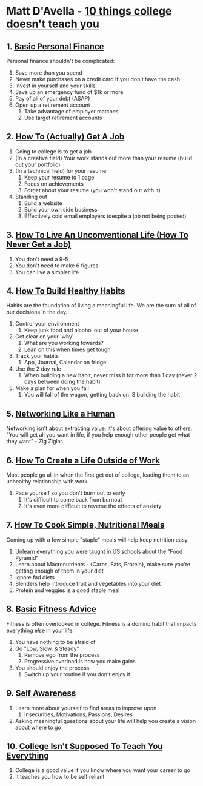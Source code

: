 
# Matt D'Avella - [10 things college doesn't teach you](https://www.youtube.com/watch?v=XozFiqE3oMk)

## 1. [Basic Personal Finance](https://youtu.be/XozFiqE3oMk?t=114)

Personal finance shouldn't be complicated:

1. Save more than you spend
2. Never make purchases on a credit card if you don't have the cash
3. Invest in yourself and your skills
4. Save up an emergency fund of $1k or more
5. Pay of all of your debt (ASAP)
6. Open up a retirement account
   1. Take advantage of employer matches
   2. Use target retirement accounts

## 2. [How To (Actually) Get A Job](https://youtu.be/XozFiqE3oMk?t=244)

1. Going to college is to get a job
2. (In a creative field) Your work stands out more than your resume (build out your portfolio)
3. (In a technical field) for your resume:
   1. Keep your resume to 1 page
   2. Focus on achievements
   3. Forget about your resume (you won't stand out with it)
4. Standing out
   1. Build a website
   2. Build your own side business
   3. Effectively cold email employers (despite a job not being posted)

## 3. [How To Live An Unconventional Life (How To Never Get a Job)](https://youtu.be/XozFiqE3oMk?t=352)

1. You don't need a 9-5
2. You don't need to make 6 figures
3. You can live a simpler life

## 4. [How To Build Healthy Habits](https://youtu.be/XozFiqE3oMk?t=435)

Habits are the foundation of living a meaningful life. We are the sum of all of our decisions in the day.

1. Control your environment
   1. Keep junk food and alcohol out of your house
2. Get clear on your 'why'
   1. What are you working towards?
   2. Lean on this when times get tough
3. Track your habits
   1. App, Journal, Calendar on fridge
4. Use the 2 day rule
   1. When building a new habit, never miss it for more than 1 day (never 2 days between doing the habit)
5. Make a plan for when you fail
   1. You will fall of the wagon, getting back on IS building the habit

## 5. [Networking Like a Human](https://youtu.be/XozFiqE3oMk?t=522)

Networking isn't about extracting value, it's about offering value to others. "You will get all you want in life, if you help enough other people get what they want" - Zig Ziglar.

## 6. [How To Create a Life Outside of Work](https://youtu.be/XozFiqE3oMk?t=574)

Most people go all in when the first get out of college, leading them to an unhealthy relationship with work. 

1. Pace yourself so you don't burn out to early
   1. It's difficult to come back from burnout
   2. It's even more difficult to reverse the effects of anxiety


## 7. [How To Cook Simple, Nutritional Meals](https://youtu.be/XozFiqE3oMk?t=667)

Coming up with a few simple "staple" meals will help keep nutrition easy.

1. Unlearn everything you were taught in US schools about the "Food Pyramid"
2. Learn about Macronutrients - {Carbs, Fats, Protein}, make sure you're getting enough of them in your diet
3. Ignore fad diets
4. Blenders help introduce fruit and vegetables into your diet
5. Protein and veggies is a good staple meal

## 8. [Basic Fitness Advice](https://youtu.be/XozFiqE3oMk?t=768)

Fitness is often overlooked in college. Fitness is a domino habit that impacts everything else in your life.

1. You have nothing to be afraid of
2. Go "Low, Slow, & Steady"
   1. Remove ego from the process
   2. Progressive overload is how you make gains
3. You should enjoy the process
   1. Switch up your routine if you don't enjoy it

## 9. [Self Awareness](https://youtu.be/XozFiqE3oMk?t=861)

1. Learn more about yourself to find areas to improve upon
   1. Insecurities, Motivations, Passions, Desires
2. Asking meaningful questions about your life will help you create a vision about where to go


## 10. [College Isn't Supposed To Teach You Everything](https://youtu.be/XozFiqE3oMk?t=916)

1. College is a good value if you know where you want your career to go
2. It teaches you how to be self reliant

